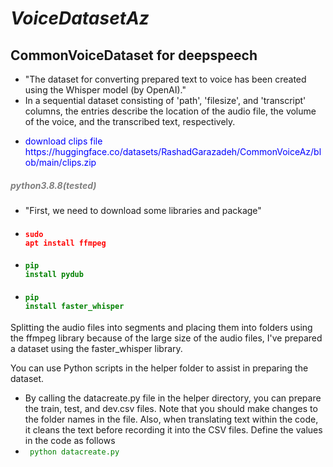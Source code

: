 # *VoiceDatasetAz*
## CommonVoiceDataset for deepspeech
- "The dataset for converting prepared text to voice has been created using the Whisper model (by OpenAI)."
- In a sequential dataset consisting of 'path', 'filesize', and 'transcript' columns, the entries describe the location of the audio file, the volume of the voice, and the transcribed text, respectively.
- <p <span style='color:blue'> download clips file https://huggingface.co/datasets/RashadGarazadeh/CommonVoiceAz/blob/main/clips.zip</span> </p>
##### <span style="color:gray">python3.8.8(tested)</span>
- "First, we need to download some libraries and package"
-  ####  <code><span style="color:red">sudo apt install ffmpeg</span></code>
-  ####  <code><span style="color:green">pip install pydub</span></code>
-  #### <code><span style="color:green">pip install faster_whisper</span></code>
<p> Splitting the audio files into segments and placing them into folders using the ffmpeg library because of the large size of the audio files, I've prepared a dataset using the faster_whisper library.</p>
<p>You can use Python scripts in the helper folder to assist in preparing the dataset.</p>



 - By calling the datacreate.py file in the helper directory, you can prepare the train, test, and dev.csv files. Note that you should make changes to the folder names in the file. Also, when translating text within the code, it cleans the text before recording it into the CSV files. Define the values in the code as follows
 - <code style="color : green"> python datacreate.py</code></p>
